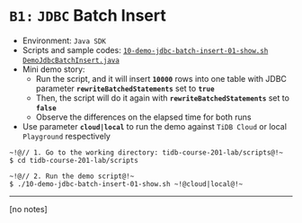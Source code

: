 # `B1:` `JDBC` Batch Insert
+ Environment: `Java SDK`
+ Scripts and sample codes:
[`10-demo-jdbc-batch-insert-01-show.sh`](https://github.com/pingcap/tidb-course-201-lab/blob/master/scripts/10-demo-jdbc-batch-insert-01-show.sh)
[`DemoJdbcBatchInsert.java`](https://github.com/pingcap/tidb-course-201-lab/blob/master/scripts/DemoJdbcBatchInsert.java)
+ Mini demo story:
  + Run the script, and it will insert **`10000`** rows into one table with JDBC parameter **`rewriteBatchedStatements`** set to **`true`**
  + Then, the script will do it again with **`rewriteBatchedStatements`** set to **`false`**
  + Observe the differences on the elapsed time for both runs
+ Use parameter **`cloud|local`** to run the demo against `TiDB Cloud` or local `Playground` respectively
```
~!@// 1. Go to the working directory: tidb-course-201-lab/scripts@!~
$ cd tidb-course-201-lab/scripts

~!@// 2. Run the demo script@!~
$ ./10-demo-jdbc-batch-insert-01-show.sh ~!@cloud|local@!~
```
----------------------------------------------------------
[no notes]